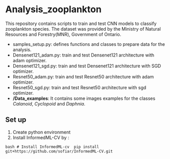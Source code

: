 # Analysis_zooplankton

This repository contains scripts to train and test CNN models to classify zooplankton species.
The dataset was provided by the Ministry of Natural Resources and Forestry(MNR), Government of Ontario.

* samples_setup.py: defines functions and classes to prepare data for the analysis. 
* Densenet121_adam.py: train and test Densenet121 architecture with adam optimizer.
* Densenet121_sgd.py: train and test Densenet121 architecture with SGD optimizer.
* Resnet50_adam.py: train and test Resnet50 architecture with adam optimizer.
* Resnet50_sgd.py: train and test Resnet50 architecture with sgd optimizer.
* **/Data_examples**: It contains some images examples for the classes *Calanoid*, *Cyclopoid* and *Daphnia*. 

## Set up
 1. Create python environment 
 2. Install InformedML-CV by : 

</pre> ```bash # Install InformedML-cv 
pip install git+https://github.com/sofiar/InformedML-CV.git``` </pre>

